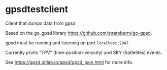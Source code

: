 # gpsdtestclient
Client that dumps data from gpsd

Based on the go_gpsd library https://github.com/stratoberry/go-gpsd.

gpsd must be running and listening on port `localhost:2947`.

Currently prints "TPV" (time-position-velocity) and SKY (Sattelites) events.

See https://gpsd.gitlab.io/gpsd/gpsd_json.html for more info.

